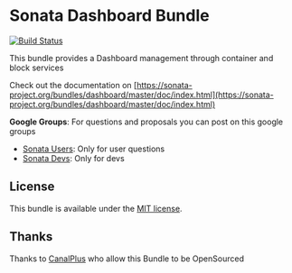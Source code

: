 Sonata Dashboard Bundle
====================

[![Build Status](https://secure.travis-ci.org/sonata-project/SonataDashboardBundle.png)](https://secure.travis-ci.org/#!/sonata-project/SonataDashboardBundle)

This bundle provides a Dashboard management through container and block services

Check out the documentation on [https://sonata-project.org/bundles/dashboard/master/doc/index.html](https://sonata-project.org/bundles/dashboard/master/doc/index.html)

**Google Groups**: For questions and proposals you can post on this google groups

* [Sonata Users](https://groups.google.com/group/sonata-users): Only for user questions
* [Sonata Devs](https://groups.google.com/group/sonata-devs): Only for devs

License
-------

This bundle is available under the [MIT license](Resources/meta/LICENSE).


Thanks
------

Thanks to [CanalPlus](http://www.canalplus.fr/) who allow this Bundle to be OpenSourced